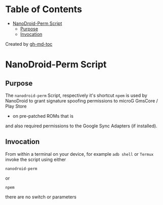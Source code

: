Table of Contents
=================

   * [NanoDroid-Perm Script](#nanodroid-perm-script)
      * [Purpose](#purpose)
      * [Invocation](#invocation)

Created by [gh-md-toc](https://github.com/ekalinin/github-markdown-toc)

# NanoDroid-Perm Script

## Purpose

The `nanodroid-perm` Script, respectively it's shortcut `npem` is used by NanoDroid to grant signature spoofing permissions to microG GmsCore / Play Store

  * on pre-patched ROMs that is

and also required permissions to the Google Sync Adapters (if installed).

## Invocation

From within a terminal on your device, for example `adb shell` or `Termux` invoke the script using either

`nanodroid-perm`

or

`npem`

there are no switch or parameters
